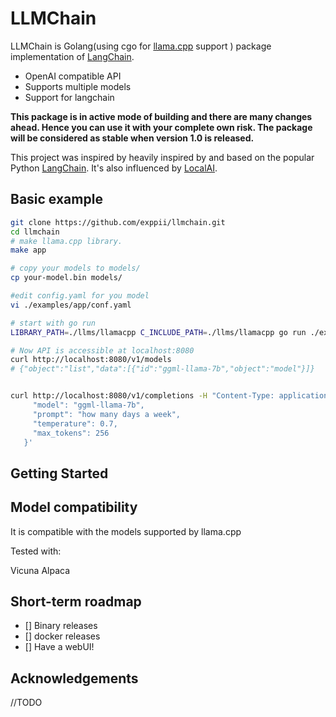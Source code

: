 # LLMChain

LLMChain is Golang(using cgo for [llama.cpp](https://github.com/ggerganov/llama.cpp) support ) package implementation of [LangChain](https://github.com/hwchase17/langchain).

- OpenAI compatible API
- Supports multiple models
- Support for langchain

**This package is in active mode of building and there are many changes ahead. Hence you can use it with your complete own risk. The package will be considered as stable when version 1.0 is released.**

This project was inspired by heavily inspired by and based on the popular Python [LangChain](https://github.com/hwchase17/langchain). It's also influenced by [LocalAI](https://github.com/go-skynet/LocalAI).


## Basic example


```bash
git clone https://github.com/exppii/llmchain.git
cd llmchain
# make llama.cpp library.
make app

# copy your models to models/
cp your-model.bin models/

#edit config.yaml for you model 
vi ./examples/app/conf.yaml

# start with go run
LIBRARY_PATH=./llms/llamacpp C_INCLUDE_PATH=./llms/llamacpp go run ./examples/app -conf ./examples/app/conf.yaml

# Now API is accessible at localhost:8080
curl http://localhost:8080/v1/models
# {"object":"list","data":[{"id":"ggml-llama-7b","object":"model"}]}


curl http://localhost:8080/v1/completions -H "Content-Type: application/json" -d '{
     "model": "ggml-llama-7b",            
     "prompt": "how many days a week",
     "temperature": 0.7,
     "max_tokens": 256
   }'

```

## Getting Started

## Model compatibility

It is compatible with the models supported by llama.cpp

Tested with:

Vicuna
Alpaca


## Short-term roadmap

- [] Binary releases
- [] docker releases
- [] Have a webUI!

## Acknowledgements

//TODO